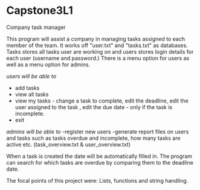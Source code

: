# Capstone3L1
Company task manager

This program will assist a company in managing tasks assigned to each member of the team. It works off "user.txt" and "tasks.txt" as databases.
Tasks stores all tasks user are working on and users stores login details for each user (username and password.)
There is a menu option for users as well as a menu option for admins.

*users will be able to*
- add tasks
- view all tasks
- view my tasks - change a task to complete, edit the deadline, edit the user assigned to the task , edit the due date - only if the task is incomplete.
- exit

*admins will be able to*
-register new users
-generate report files on users and tasks such as tasks overdue and incomplete, how many tasks are active etc. (task_overview.txt & user_overview.txt)

When a task is created the date will be automatically filled in. 
The program can search for which tasks are overdue by comparing them to the deadline date.

The focal points of this project were: Lists, functions and string handling.
